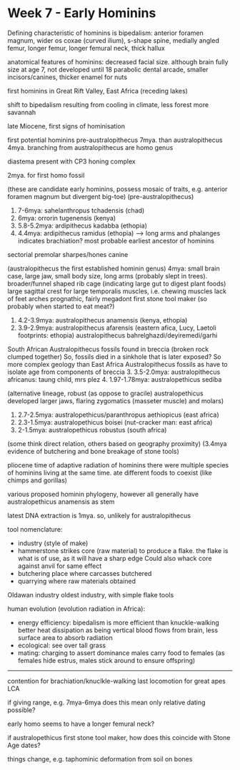 <!-- SPDX-License-Identifier: zlib-acknowledgement -->
# Week 7 - Early Hominins
Defining characteristic of hominins is bipedalism:
anterior foramen magnum, wider os coxae (curved ilium), s-shape spine, medially angled femur, 
longer femur, longer femural neck, thick hallux 

anatomical features of hominins:
decreased facial size. although brain fully size at age 7, not developed until 18
parabolic dental arcade, smaller incisors/canines, thicker enamel for nuts

first hominins in Great Rift Valley, East Africa (receding lakes)

shift to bipedalism resulting from cooling in climate, less forest more savannah  

late Miocene, first signs of hominisation

first potential hominins pre-australopithecus 7mya. than australopithecus 4mya.
branching from australopithecus are homo genus

diastema present with CP3 honing complex

2mya. for first homo fossil

(these are candidate early hominins, possess mosaic of traits, e.g. anterior foramen magnum but divergent big-toe)
(pre-australopithecus)
1. 7-6mya: sahelanthropus tchadensis (chad)
2. 6mya: orrorin tugenensis (kenya)
3. 5.8-5.2mya: ardipithecus kadabba (ethopia)
4. 4.4mya: ardipithecus ramidus (ethopia) --> long arms and phalanges indicates brachiation?
most probable earliest ancestor of hominins

sectorial premolar sharpes/hones canine

(australopithecus the first established hominin genus)
4mya: small brain case, large jaw, small body size, long arms (probably slept in trees). 
broader/funnel shaped rib cage (indicating large gut to digest plant foods)
large sagittal crest for large temporalis muscles, i.e. chewing muscles
lack of feet arches
prognathic, fairly megadont
first stone tool maker (so probably when started to eat meat?)
1. 4.2-3.9mya: australopithecus anamensis (kenya, ethopia)
2. 3.9-2.9mya: australopithecus afarensis (eastern afica, Lucy, Laetoli footprints: ethopia)
australopithecus bahrelghazdi/deyiremedi/garhi

South African Australopithecus fossils found in breccia (broken rock clumped together)
So, fossils died in a sinkhole that is later exposed? So more complex geology than
East Africa Australopithecus fossils as have to isolate age from components of breccia 
3. 3.5-2.0mya: australopithecus africanus: taung child, mrs plez
4. 1.97-1.78mya: australopethicus sediba

(alternative lineage, robust (as oppose to gracile) australopethicus developed larger jaws, 
flaring zygomatics (masseter muscle) and molars)
1. 2.7-2.5mya: australopethicus/paranthropus aethiopicus (east africa)
2. 2.3-1.5mya: australopethicus boisei (nut-cracker man: east africa)
3. 2-1.5mya: australopethicus robustus (south africa)

(some think direct relation, others based on geography proximity)
(3.4mya evidence of butchering and bone breakage of stone tools)

pliocene time of adaptive radiation of hominins
there were multiple species of hominins living at the same time. ate different foods to coexist (like chimps and gorillas)

various proposed hominin phylogeny, however all generally have australopethicus anamensis as stem

latest DNA extraction is 1mya. so, unlikely for australopithecus

tool nomenclature:
* industry (style of make)
* hammerstone strikes core (raw material) to produce a flake. 
the flake is what is of use, as it will have a sharp edge
Could also whack core against anvil for same effect
* butchering place where carcasses butchered 
* quarrying where raw materials obtained

Oldawan industry oldest industry, with simple flake tools


human evolution (evolution radiation in Africa):
* energy efficiency: 
  bipedalism is more efficient than knuckle-walking
  better heat dissipation as being vertical blood flows from brain, less surface area to absorb radiation
* ecological:
  see over tall grass
* mating:
  charging to assert dominance
  males carry food to females
  (as females hide estrus, males stick around to ensure offspring)

-----------------------------------------
contention for brachiation/knuclkle-walking last locomotion for great apes LCA

if giving range, e.g. 7mya-6mya does this mean only relative dating possible?

early homo seems to have a longer femural neck?

if australopethicus first stone tool maker, how does this coincide with Stone Age dates?

things change, e.g. taphominic deformation from soil on bones
